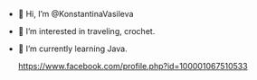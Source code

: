 - 👋 Hi, I’m @KonstantinaVasileva
- 👀 I’m interested in traveling, crochet.
- 🌱 I’m currently learning Java.

   https://www.facebook.com/profile.php?id=100001067510533

<!---
KonstantinaVasileva/KonstantinaVasileva is a ✨ special ✨ repository because its `README.md` (this file) appears on your GitHub profile.
You can click the Preview link to take a look at your changes.
--->
